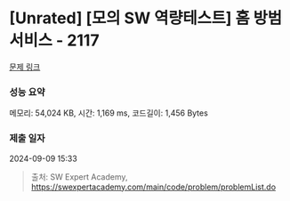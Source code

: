 # [Unrated] [모의 SW 역량테스트] 홈 방범 서비스 - 2117 

[문제 링크](https://swexpertacademy.com/main/code/problem/problemDetail.do?contestProbId=AV5V61LqAf8DFAWu) 

### 성능 요약

메모리: 54,024 KB, 시간: 1,169 ms, 코드길이: 1,456 Bytes

### 제출 일자

2024-09-09 15:33



> 출처: SW Expert Academy, https://swexpertacademy.com/main/code/problem/problemList.do